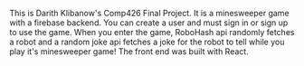 This is Darith Klibanow's Comp426 Final Project.
It is a minesweeper game with a firebase backend.
You can create a user and must sign in or sign up to use the game. 
When you enter the game, RoboHash api randomly fetches a robot and a random joke api fetches a joke for the robot to tell while you play it's minesweeper game!
The front end was built with React.
